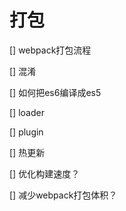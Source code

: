 # 打包

[] webpack打包流程

[] 混淆

[] 如何把es6编译成es5

[] loader

[] plugin

[] 热更新

[] 优化构建速度？

[] 减少webpack打包体积？